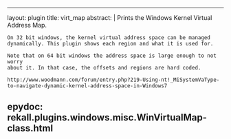 
---
layout: plugin
title: virt_map
abstract: |
    Prints the Windows Kernel Virtual Address Map.

    On 32 bit windows, the kernel virtual address space can be managed
    dynamically. This plugin shows each region and what it is used for.

    Note that on 64 bit windows the address space is large enough to not worry
    about it. In that case, the offsets and regions are hard coded.

    http://www.woodmann.com/forum/entry.php?219-Using-nt!_MiSystemVaType-to-navigate-dynamic-kernel-address-space-in-Windows7
    

epydoc: rekall.plugins.windows.misc.WinVirtualMap-class.html
---
